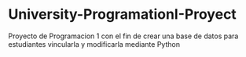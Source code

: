 # University-ProgramationI-Proyect
Proyecto de Programacion 1 con el fin de crear una base de datos para estudiantes vincularla y modificarla mediante Python
